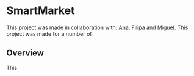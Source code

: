 # SmartMarket
This project was made in collaboration with: [Ana](https://github.com/abeingadrift), [Filipa](https://github.com/filipafaraujo) and [Miguel](https://github.com/mikeecunha).
This project was made for a number of 

## Overview
This 
